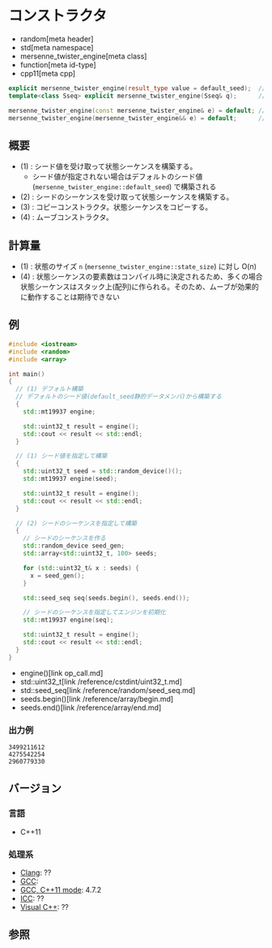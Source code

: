 # コンストラクタ
* random[meta header]
* std[meta namespace]
* mersenne_twister_engine[meta class]
* function[meta id-type]
* cpp11[meta cpp]

```cpp
explicit mersenne_twister_engine(result_type value = default_seed);  // (1)
template<class Sseq> explicit mersenne_twister_engine(Sseq& q);      // (2)

mersenne_twister_engine(const mersenne_twister_engine& e) = default; // (3)
mersenne_twister_engine(mersenne_twister_engine&& e) = default;      // (4)
```

## 概要
- (1) : シード値を受け取って状態シーケンスを構築する。
    - シード値が指定されない場合はデフォルトのシード値 (`mersenne_twister_engine::default_seed`) で構築される
- (2) : シードのシーケンスを受け取って状態シーケンスを構築する。
- (3) : コピーコンストラクタ。状態シーケンスをコピーする。
- (4) : ムーブコンストラクタ。


## 計算量
- (1) : 状態のサイズ `n` (`mersenne_twister_engine::state_size`) に対し O(n)
- (4) : 状態シーケンスの要素数はコンパイル時に決定されるため、多くの場合状態シーケンスはスタック上(配列)に作られる。そのため、ムーブが効果的に動作することは期待できない


## 例
```cpp example
#include <iostream>
#include <random>
#include <array>

int main()
{
  // (1) デフォルト構築
  // デフォルトのシード値(default_seed静的データメンバ)から構築する
  {
    std::mt19937 engine;

    std::uint32_t result = engine();
    std::cout << result << std::endl;
  }

  // (1) シード値を指定して構築
  {
    std::uint32_t seed = std::random_device()();
    std::mt19937 engine(seed);

    std::uint32_t result = engine();
    std::cout << result << std::endl;
  }

  // (2) シードのシーケンスを指定して構築
  {
    // シードのシーケンスを作る
    std::random_device seed_gen;
    std::array<std::uint32_t, 100> seeds;

    for (std::uint32_t& x : seeds) {
      x = seed_gen();
    }

    std::seed_seq seq(seeds.begin(), seeds.end());

    // シードのシーケンスを指定してエンジンを初期化
    std::mt19937 engine(seq);

    std::uint32_t result = engine();
    std::cout << result << std::endl;
  }
}
```
* engine()[link op_call.md]
* std::uint32_t[link /reference/cstdint/uint32_t.md]
* std::seed_seq[link /reference/random/seed_seq.md]
* seeds.begin()[link /reference/array/begin.md]
* seeds.end()[link /reference/array/end.md]

### 出力例
```
3499211612
4275542254
2960779330
```

## バージョン
### 言語
- C++11

### 処理系
- [Clang](/implementation.md#clang): ??
- [GCC](/implementation.md#gcc): 
- [GCC, C++11 mode](/implementation.md#gcc): 4.7.2
- [ICC](/implementation.md#icc): ??
- [Visual C++](/implementation.md#visual_cpp): ??


## 参照


